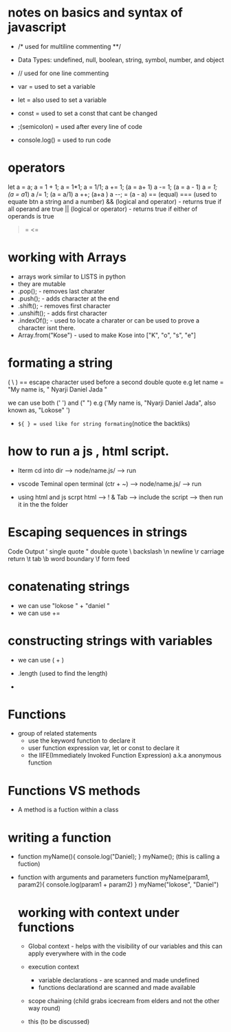 # notes on basics and syntax of javascript 
- /*
  used for multiline commenting
  **/

- Data Types:  undefined, null, boolean, string, symbol, number, and object
- // used for one line commenting
- var = used to set a variable
- let = also used to set a variable
- const = used to set a  const that cant be changed
- ;(semicolon) = used after every line of code
- console.log() = used to run code

 
# operators 
let a = a;
a = 1 + 1;
a = 1*1;
a = 1/1;
a += 1; (a = a+ 1)
a -= 1; (a = a - 1)
a *= 1; (a = a*1)
a /= 1; (a = a/1)
a ++; (a+a )
a --; = (a - a)
== (equal)
=== (used to equate btn a string and a number)
&& (logical and operator) - returns true if all operand are true 
|| (logical or operator) - returns true if either of operands is true
>= 
<=


# working with Arrays
- arrays work similar to LISTS in python
- they are mutable
- .pop(); - removes last charater
- .push(); - adds character at the end
- .shift(); - removes first character
- .unshift(); - adds first character
- .indexOf(); - used to locate a charater or can be used to prove a character isnt there.
- Array.from("Kose") - used to make Kose into ["K", "o", "s", "e"]


# formating a string 
( \ ) == escape character used before a second double quote
e.g  let name = "My name is, \" Nyarji Daniel Jada \" 

we can use both (' ') and (" ")
e.g ('My name is, "Nyarji Daniel Jada", also known as, "Lokose" ') 

- ` ${ } = used like for string formating `(notice the backtiks)

# how to run a js , html script.
- Iterm
cd into dir --> node/name.js/ --> run

- vscode Teminal
open terminal (ctr + ~) --> node/name.js/ --> run

- using html and js scrpt
html --> ! & Tab --> include the script --> then run it in the the folder
 
# Escaping sequences in strings
Code	Output
\'	single quote
\"	double quote
\\	backslash
\n	newline
\r	carriage return
\t	tab
\b	word boundary
\f	form feed
# conatenating strings 
- we can use "lokose " + "daniel "
- we can use +=

# constructing strings with variables
- we can use ( + )
- .length (used to find the length)



- 
# Functions 
  - group of related statements 
     - use the keyword function to declare it 
     - user function expression var, let or const to declare it
     - the IIFE(Immediately Invoked Function Expression) a.k.a anonymous function
# Functions VS methods
  - A method is a fuction within a class   
 # writing a function

- function myName(){
    console.log("Daniel);
}
myName(); (this is calling a fuction)

- function with arguments and parameters
function myName(param1, param2){
    console.log(param1 + param2)
}
myName("lokose", "Daniel")

  # working with context under functions
    - Global context 
               - helps with the visibility of our variables and this can apply everywhere with in the code
    
    - execution context 
      - variable declarations - are scanned and made undefined
      - functions declarationd are scanned and made available
    
    - scope chaining (child grabs icecream from elders and not the other way round)
    
    - this  (to be discussed)           
